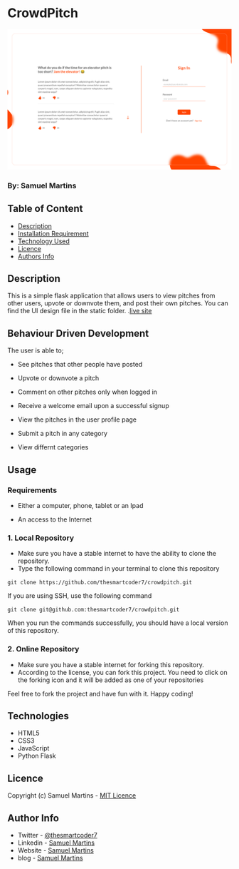 # CrowdPitch

![Project Image](app/static/images/readme-image.png)

### By: Samuel Martins

## Table of Content

- [Description](#description)
- [Installation Requirement](#usage)
- [Technology Used](#technologies)
- [Licence](#licence)
- [Authors Info](#author-info)

## Description

This is a simple flask application that allows users to view pitches from other users, upvote or downvote them, and post their own pitches. You can find the UI design file in the static folder.
.[live site]()

## Behaviour Driven Development

The user is able to;

- See pitches that other people have posted

- Upvote or downvote a pitch

- Comment on other pitches only when logged in

- Receive a welcome email upon a successful signup

- View the pitches in the user profile page

- Submit a pitch in any category

- View differnt categories

## Usage

### Requirements

- Either a computer, phone, tablet or an Ipad

- An access to the Internet

### 1. Local Repository

- Make sure you have a stable internet to have the ability to clone the repository.
- Type the following command in your terminal to clone this repository

```
git clone https://github.com/thesmartcoder7/crowdpitch.git

```

If you are using SSH, use the following command

```
git clone git@github.com:thesmartcoder7/crowdpitch.git
```

When you run the commands successfully, you should have a local version of this repository.

### 2. Online Repository

- Make sure you have a stable internet for forking this repository.
- According to the license, you can fork this project. You need to click on the forking icon and it will be added as one of your repositories

Feel free to fork the project and have fun with it. Happy coding!

## Technologies

- HTML5
- CSS3
- JavaScript
- Python Flask

## Licence

Copyright (c) Samuel Martins - [MIT Licence](LICENSE)

## Author Info

- Twitter - [@thesmartcoder7](https://twitter.com/thesmartcoder7)
- Linkedin - [Samuel Martins](https://www.linkedin.com/in/samuel-martins-09839b115/)
- Website - [Samuel Martins](https://smart-code.dev)
- blog - [Samuel Martins](https://samuel-martins.medium.com/)
